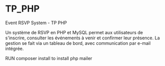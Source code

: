 # TP_PHP
Event RSVP System - TP PHP 

Un système de RSVP en PHP et MySQL permet aux utilisateurs de s'inscrire, consulter les événements à venir et confirmer leur présence. La gestion se fait via un tableau de bord, avec communication par e-mail intégrée.


RUN composer install 
to install php mailer 
